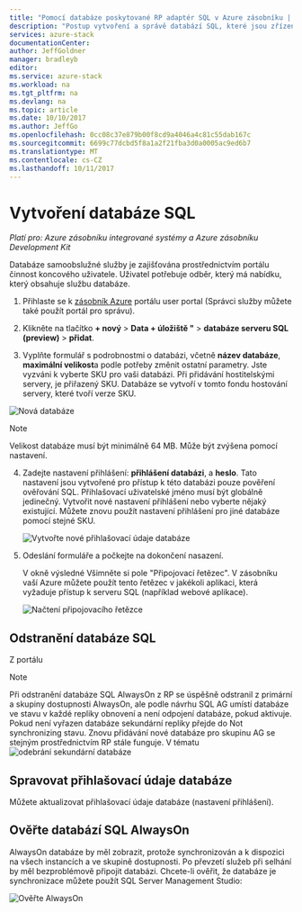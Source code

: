 ```yaml
---
title: "Pomocí databáze poskytované RP adaptér SQL v Azure zásobníku | Microsoft Docs"
description: "Postup vytvoření a správě databází SQL, které jsou zřízené prostřednictvím poskytovatele prostředků adaptér SQL"
services: azure-stack
documentationCenter: 
author: JeffGoldner
manager: bradleyb
editor: 
ms.service: azure-stack
ms.workload: na
ms.tgt_pltfrm: na
ms.devlang: na
ms.topic: article
ms.date: 10/10/2017
ms.author: JeffGo
ms.openlocfilehash: 0cc08c37e879b00f8cd9a4046a4c81c55dab167c
ms.sourcegitcommit: 6699c77dcbd5f8a1a2f21fba3d0a0005ac9ed6b7
ms.translationtype: MT
ms.contentlocale: cs-CZ
ms.lasthandoff: 10/11/2017
---
```

# <a name="create-sql-databases"></a>Vytvoření databáze SQL

*Platí pro: Azure zásobníku integrované systémy a Azure zásobníku Development Kit*

Databáze samoobslužné služby je zajišťována prostřednictvím portálu činnost koncového uživatele. Uživatel potřebuje odběr, který má nabídku, který obsahuje službu databáze.

1. Přihlaste se k [zásobník Azure](azure-stack-poc.md) portálu user portal (Správci služby můžete také použít portál pro správu).

2. Klikněte na tlačítko **+ nový** &gt; **Data + úložiště "** &gt; **databáze serveru SQL (preview)** &gt; **přidat**.

3. Vyplňte formulář s podrobnostmi o databázi, včetně **název databáze**, **maximální velikost**a podle potřeby změnit ostatní parametry. Jste vyzváni k vyberte SKU pro vaši databázi. Při přidávání hostitelskými servery, je přiřazený SKU. Databáze se vytvoří v tomto fondu hostování servery, které tvoří verze SKU.

  ![Nová databáze](./media/azure-stack-sql-rp-deploy/newsqldb.png)

  >[!NOTE]
  > Velikost databáze musí být minimálně 64 MB. Může být zvýšena pomocí nastavení.

4. Zadejte nastavení přihlášení: **přihlášení databázi**, a **heslo**. Tato nastavení jsou vytvořené pro přístup k této databázi pouze pověření ověřování SQL. Přihlašovací uživatelské jméno musí být globálně jedinečný. Vytvořit nové nastavení přihlášení nebo vyberte nějaký existující. Můžete znovu použít nastavení přihlášení pro jiné databáze pomocí stejné SKU.

    ![Vytvořte nové přihlašovací údaje databáze](./media/azure-stack-sql-rp-deploy/create-new-login.png)


5. Odeslání formuláře a počkejte na dokončení nasazení.

    V okně výsledné Všimněte si pole "Připojovací řetězec". V zásobníku vaší Azure můžete použít tento řetězec v jakékoli aplikaci, která vyžaduje přístup k serveru SQL (například webové aplikace).

    ![Načtení připojovacího řetězce](./media/azure-stack-sql-rp-deploy/sql-db-settings.png)

## <a name="delete-sql-databases"></a>Odstranění databáze SQL
Z portálu

>[!NOTE]
>
>Při odstranění databáze SQL AlwaysOn z RP se úspěšně odstranil z primární a skupiny dostupnosti AlwaysOn, ale podle návrhu SQL AG umístí databáze ve stavu v každé repliky obnovení a není odpojení databáze, pokud aktivuje. Pokud není vyřazen databáze sekundární repliky přejde do Not synchronizing stavu. Znovu přidávání nové databáze pro skupinu AG se stejným prostřednictvím RP stále funguje. V tématu ![odebrání sekundární databáze](https://docs.microsoft.com/sql/database-engine/availability-groups/windows/remove-a-secondary-database-from-an-availability-group-sql-server)

## <a name="manage-database-credentials"></a>Spravovat přihlašovací údaje databáze
Můžete aktualizovat přihlašovací údaje databáze (nastavení přihlášení).

## <a name="verify-sql-alwayson-databases"></a>Ověřte databází SQL AlwaysOn
AlwaysOn databáze by měl zobrazit, protože synchronizován a k dispozici na všech instancích a ve skupině dostupnosti. Po převzetí služeb při selhání by měl bezproblémově připojit databázi. Chcete-li ověřit, že databáze je synchronizace můžete použít SQL Server Management Studio:

![Ověřte AlwaysOn](./media/azure-stack-sql-rp-deploy/verifyalwayson.png)
